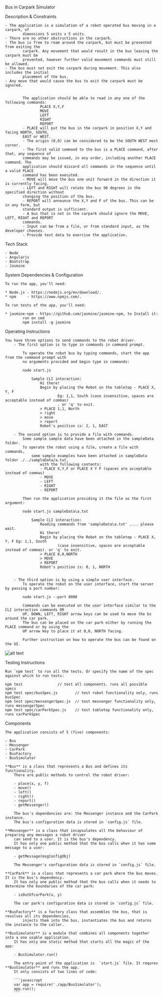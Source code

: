 Bus in Carpark Simulator

Description & Constraints

    - The application is a simulation of a robot operated bus moving in a carpark, of
            dimensions 5 units x 5 units.
    - There are no other obstructions in the carpark.
    - The bus is free to roam around the carpark, but must be prevented from exiting the
            carpark. Any movement that would result in the bus leaving the carpark must be
            prevented, however further valid movement commands must still be allowed.
    - The bus must not exit the carpark during movement. This also includes the initial
            placement of the bus.
    - Any move that would cause the bus to exit the carpark must be ignored.


            The application should be able to read in any one of the following commands:
                    PLACE X,Y,F
                    MOVE
                    LEFT
                    RIGHT
                    REPORT
            - PLACE will put the bus in the carpark in position X,Y and facing NORTH, SOUTH,
            EAST or WEST.
            - The origin (0,0) can be considered to be the SOUTH WEST most corner.
            - The first valid command to the bus is a PLACE command, after that, any sequence of
            commands may be issued, in any order, including another PLACE command. The
            application should discard all commands in the sequence until a valid PLACE
            command has been executed.
            - MOVE will move the bus one unit forward in the direction it is currently facing.
            - LEFT and RIGHT will rotate the bus 90 degrees in the specified direction without
            changing the position of the bus.
            - REPORT will announce the X,Y and F of the bus. This can be in any form, but
            standard output is sufficient.
            - A bus that is not in the carpark should ignore the MOVE, LEFT, RIGHT and REPORT
            commands.
            - Input can be from a file, or from standard input, as the developer chooses.
            - Provide test data to exercise the application.

Tech Stack

    - Node 
    - Angularjs
    - Bootstrap
    - Jasmine

System Dependencies & Configuration

    To run the app, you'll need:

    * Node.js - https://nodejs.org/en/download/.     
    * npm     - https://www.npmjs.com/.   

    To run tests of the app, you'll need:

    * jasmine-npm - https://github.com/jasmine/jasmine-npm, to Install it:
            run on cmd
            npm install -g jasmine

Operating Instructions

    You have three options to send commands to the robot driver.   
        - The first option is to type in commands in command prompt.   

            To operate the robot bus by typing commands, start the app from the command prompt with 
            no arguments provided and begin type in commands:

            node start.js
            
                Sample CLI interaction: 
                    Hi there!
                    Begin by placing the Robot on the tabletop - PLACE X, Y, F 
                            Eg: 1,1, South (case insensitive, spaces are acceptable instead of commas)
                            . or 'q' to exit.
                    > PLACE 1,1, North
                    > right
                    > move
                    > report
                    Robot's position is: 2, 1, EAST

        - The second option is to provide a file with commands. 
            Some sample sample data have been attached in the sampleData folder.  
            To operate the robot using a file, create a file with commands, 
                some sample examples have been attached in sampleData folder ./../sampleData/a.txt, 
                    with the following contents:
                    - PLACE X,Y,F or PLACE X Y F (spaces are acceptable instead of commas)
                    - MOVE
                    - LEFT
                    - RIGHT
                    - REPORT   

            Then run the application providing it the file as the first argument:

            node start.js sampleData\a.txt

                Sample CLI interaction:
                    Reading commands from 'sampleData\a.txt' .... please wait.
                    Hi there!
                    Begin by placing the Robot on the tabletop - PLACE X, Y, F Eg: 1,1, South 
                            (case insensitive, spaces are acceptable instead of commas). or 'q' to exit.
                    > PLACE 0,0,NORTH
                    > MOVE
                    > REPORT
                    Robot's position is: 0, 1, NORTH
        
        
        - The third option is by using a simple user interface.
            To operate the robot on the user interface, start the server by passing a port number:
               
            node start.js --port 8000
            
            Commands can be executed on the user interface similar to the CLI interaction commands OR
            UP, DOWN, LEFT, RIGHT arrow keys can be used to move the bs around the car park. 
            The bus can be placed on the car park either by running the PLACE command or by using the
            UP arrow key to place it at 0,0, NORTH facing.

            Further instruction on how to operate the bus can be found on the UI.
  ![alt text](https://github.com/ragkoushik/bus-in-car-park-simulator/blob/master/UI.PNG)

Testing Instructions 

    Run `npm test` to run all the tests. Or specify the name of the spec against which to run tests: 

    npm test 				// test all components. runs all possible specs
    npm test spec/busSpec.js 		// test robot functionality only, runs busSpec
    npm test spec/messengerSpec.js 	// test messenger functionality only, runs messengerSpec
    npm test spec/carParkSpec.js 	// test tabletop functionality only, runs carParkSpec

Components

    The application consists of 5 (five) components:

    - Bus   
    - Messenger   
    - CarPark  
    - BusFactory    
    - BusSimulator    

    **Bus** is a class that represents a Bus and defines its functionality. 
        There are public methods to control the robot driver:

        - place(x, y, f)   
        - move()    
        - left()    
        - right()   
        - report()   
        - getMessenger()  

        The bus's dependencies are: the Messenger instance and the CarPark instance. 
        The bus's configuration data is stored in `config.js` file.   

    **Messenger** is a class that incapsulates all the behaviour of preparing any messages a robot driver 
        can send to a user. It is the bus's dependency. 
        It has only one public method that the bus calls when it has some message to a user:    

        - getMessage(msgConfigObj)    

        The Messenger's configuration data is stored in `config.js` file.   

    **CarPark** is a class that represents a car park where the bus moves. It is the bus's dependency. 
        It has only one public method that the bus calls when it needs to determine the boundaries of the car park:   

        - isOutOfcarPark(x, y)   

        The car park's configuration data is stored in `config.js` file.   

    **BusFactory** is a factory class that assembles the bus, that is resolves all its dependencies, 
            injects them into the bus, instantiates the bus and returns the instance to the caller.    

    **BusSimulator** is a module that combines all components together into a one usable application. 
        It has only one static method that starts all the magic of the app:

        - BusSimulator.run()   

        The entry point of the application is  `start.js` file. It requres **BusSimulator** and runs the app. 
        It only consists of two lines of code:

        ```javascropt
        var app = require('./app/BusSimulator');
        app.run();
        ```
